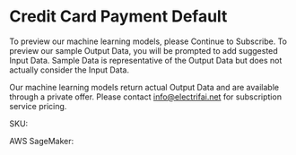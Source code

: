 # Credit Card Payment Default

To preview our machine learning models, please Continue to Subscribe. To preview our sample Output Data, you will be prompted to add suggested Input Data. Sample Data is representative of the Output Data but does not actually consider the Input Data.

Our machine learning models return actual Output Data and are available through a private offer. Please contact info@electrifai.net for subscription service pricing.
 
SKU: 

AWS SageMaker:  
